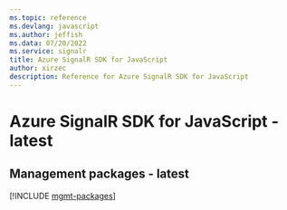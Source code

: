 ```yaml
---
ms.topic: reference
ms.devlang: javascript
ms.author: jeffish
ms.data: 07/20/2022
ms.service: signalr
title: Azure SignalR SDK for JavaScript
author: xirzec
description: Reference for Azure SignalR SDK for JavaScript
---
```

# Azure SignalR SDK for JavaScript - latest

## Management packages - latest
[!INCLUDE [mgmt-packages](signalr-mgmt-index.md)]
